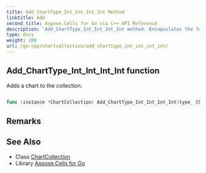 ```yaml
---
title: Add_ChartType_Int_Int_Int_Int Method 
linktitle: Add
second_title: Aspose.Cells for Go via C++ API Reference
description: 'Add_ChartType_Int_Int_Int_Int method. Encapsulates the function that represents add in Go.'
type: docs
weight: 200
url: /go-cpp/chartcollection/add_charttype_int_int_int_int/
---
```


## Add_ChartType_Int_Int_Int_Int function

Adds a chart to the collection.

```go

func (instance *ChartCollection) Add_ChartType_Int_Int_Int_Int(type_ ChartType, upperleftrow int32, upperleftcolumn int32, lowerrightrow int32, lowerrightcolumn int32)  (int32,  error) 

```

## Remarks


## See Also

* Class [ChartCollection](../)
* Library [Aspose.Cells for Go](../../)
